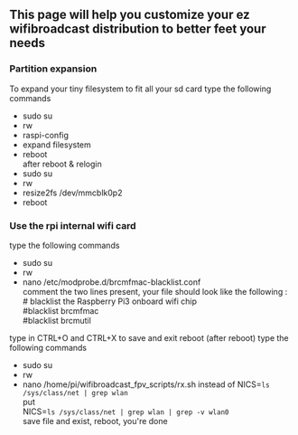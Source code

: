 ## This page will help you customize your ez wifibroadcast distribution to better feet your needs

### Partition expansion
To expand your tiny filesystem to fit all your sd card
type the following commands 
* sudo su
* rw
* raspi-config
* expand filesystem
* reboot    
after reboot & relogin
* sudo su
* rw
* resize2fs /dev/mmcblk0p2
* reboot

### Use the rpi internal wifi card
type the following commands
* sudo su
* rw
* nano /etc/modprobe.d/brcmfmac-blacklist.conf    
comment the two lines present, your file should look like the following :      
\# blacklist the Raspberry Pi3 onboard wifi chip   
\#blacklist brcmfmac   
\#blacklist brcmutil

type in CTRL+O and CTRL+X to save and exit
reboot
(after reboot)
type the following commands
* sudo su
* rw
* nano /home/pi/wifibroadcast_fpv_scripts/rx.sh
instead of NICS=`ls /sys/class/net | grep wlan`    
put    
NICS=`ls /sys/class/net | grep wlan | grep -v wlan0`   
save file and exist, reboot, you're done
